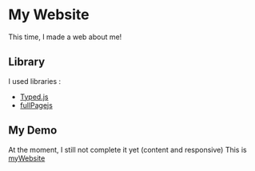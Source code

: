 # My Website
This time, I made a web about me!
## Library
I used libraries :
* [Typed.js](https://github.com/mattboldt/typed.js/)
* [fullPagejs](https://github.com/alvarotrigo/fullPage.js/)
## My Demo
At the moment, I still not complete it yet (content and responsive)
This is [myWebsite]()